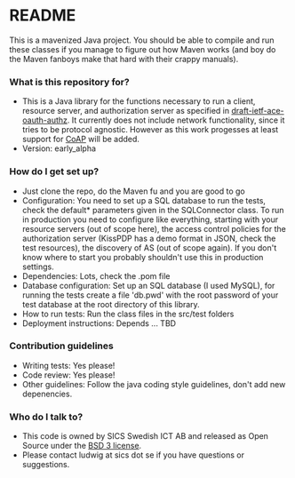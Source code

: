 # README #

This is a mavenized Java project. You should be able to compile and run these
classes if you manage to figure out how Maven works (and boy do the Maven
fanboys make that hard with their crappy manuals).

### What is this repository for? ###

* This is a Java library for the functions necessary to run a client, resource
  server, and authorization server as specified in [draft-ietf-ace-oauth-authz](https://tools.ietf.org/html/draft-ietf-ace-oauth-authz). 
  It currently does not include network functionality, since it tries to be
  protocol agnostic. However as this work progesses at least support for [CoAP](https://tools.ietf.org/html/rfc7252) will be added.
* Version: early_alpha


### How do I get set up? ###

* Just clone the repo, do the Maven fu and you are good to go
* Configuration: You need to set up a SQL database to run the tests, check the
  default* parameters given in the SQLConnector class. To run in production you 
  need to configure like everything, starting with your resource servers (out of
  scope here), the access control policies for the authorization server 
  (KissPDP has a demo format in JSON, check the test resources), the discovery
  of AS (out of scope again). If you don't know where to start you probably
  shouldn't use this in production settings.
* Dependencies: Lots, check the .pom file
* Database configuration:  Set up an SQL database (I used MySQL), for running 
  the tests create a file 'db.pwd' with the root password of your test database
  at the root directory of this library.
* How to run tests: Run the class files in the src/test folders
* Deployment instructions: Depends ... TBD

### Contribution guidelines ###

* Writing tests: Yes please!
* Code review: Yes please!
* Other guidelines: Follow the java coding style guidelines, don't add new depenencies.

### Who do I talk to? ###

* This code is owned by SICS Swedish ICT AB and released as Open Source under the [BSD 3 license](https://opensource.org/licenses/BSD-3-Clause).
* Please contact ludwig at sics dot se if you have questions or suggestions.